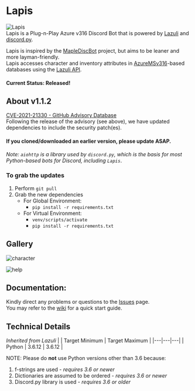# Lapis
![Lapis](https://i.imgur.com/EqcM95J.png)  
Lapis is a Plug-n-Play Azure v316 Discord Bot that is powered by [Lazuli](https://github.com/TEAM-SPIRIT-Productions/Lazuli) and [discord.py](https://github.com/Rapptz/discord.py).

Lapis is inspired by the [MapleDiscBot](https://github.com/Bratah123/MapleDiscBot) project, but aims to be leaner and more layman-friendly.  
Lapis accesses character and inventory attributes in [AzureMSv316](https://github.com/SoulGirlJP/AzureV316)-based databases using the [Lazuli API](https://team-spirit-productions.github.io/Lazuli/reference/lazuli/).  


#### Current Status: **Released!**

## About v1.1.2
[CVE-2021-21330 - GitHub Advisory Database](https://github.com/advisories/GHSA-v6wp-4m6f-gcjg)  
Following the release of the advisory (see above), we have updated dependencies to include the security patch(es).  
#### If you cloned/downloaded an earlier version, please update ASAP.  

*Note: `aiohttp` is a library used by `discord.py`, which is the basis for most Python-based bots for Discord, including `Lapis`*.  
### To grab the updates
1. Perform `git pull`
2. Grab the new dependencies  
    - For Global Environment:  
      - `pip install -r requirements.txt`  
    - For Virtual Environment:  
      - `venv/scripts/activate`  
      - `pip install -r requirements.txt`  


## Gallery
  ![character](https://cdn.discordapp.com/attachments/631249406775132182/795031817891610644/c76d5804a42f63accb448e8a9e8bf157.png)
  
  ![help](https://cdn.discordapp.com/attachments/631249406775132182/795031808512098334/42b4365e6b819a088fc59d01d11ef27c.png)
## Documentation:
Kindly direct any problems or questions to the [Issues](https://github.com/TEAM-SPIRIT-Productions/Lapis/issues) page.  
You may refer to the [wiki](https://github.com/TEAM-SPIRIT-Productions/Lapis/wiki) for a quick start guide.

## Technical Details
*Inherited from Lazuli*
|  | Target Minimum | Target Maximum |
|---|---|---|
| Python | 3.6.12 | 3.6.12 |

NOTE: Please do **not** use Python versions other than 3.6 because:
1. f-strings are used - *requires 3.6 or newer*
2. Dictionaries are assumed to be ordered - *requires 3.6 or newer*
3. Discord.py library is used - *requires 3.6 or older*
